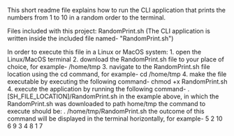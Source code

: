 This short readme file explains how to run the CLI application that prints the numbers from 1 to 10 in a random order to the terminal.

Files included with this project:
	RandomPrint.sh
(The CLI application is written inside the included file named- "RandomPrint.sh")

In order to execute this file in a Linux or MacOS system:
	1. open the Linux/MacOS terminal 
	2. download the RandomPrint.sh file to your place of choice, 
		for example- /home/tmp
	3. navigate to the RandomPrint.sh file location using the cd command, 
		for example- cd /home/tmp
	4. make the file executable by executing the following command- chmod +x RandomPrint.sh
	4. execute the application by running the following command- . [SH_FILE_LOCATION]/RandomPrint.sh
		in the example above, in which the RandomPrint.sh was downloaded to path home/tmp the command to execute should be:
		. /home/tmp/RandomPrint.sh
	the outcome of this command will be displayed in the terminal horizontally, for example- 5 2 10 6 9 3 4 8 1 7
